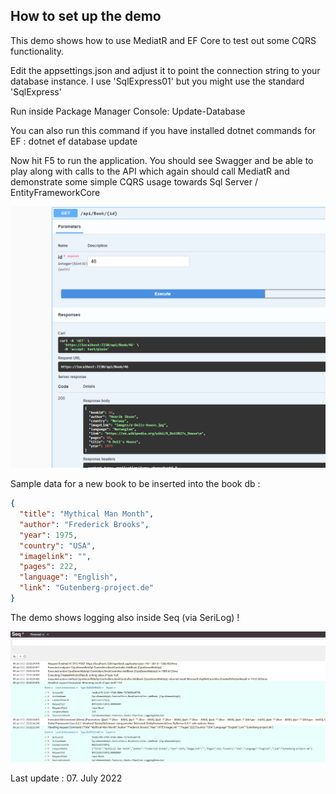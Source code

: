 ﻿## How to set up the demo

This demo shows how to use MediatR and EF Core to test out 
some CQRS functionality.

Edit the appsettings.json and adjust it to point the 
connection string to your database instance. I use 'SqlExpress01'
but you might use the standard 'SqlExpress'

Run inside Package Manager Console:
Update-Database

You can also run this command if you have installed 
dotnet commands for EF : 
dotnet ef database update

Now hit F5 to run the application. You should see 
Swagger and be able to play along with calls to the API 
which again should call MediatR and demonstrate some simple
CQRS usage towards Sql Server / EntityFrameworkCore


![Swagger ui](./swagger123.png)

Sample data for a new book to be inserted into the book db : 

```json
{
  "title": "Mythical Man Month",
  "author": "Frederick Brooks",
  "year": 1975,
  "country": "USA",
  "imagelink": "",
  "pages": 222,
  "language": "English",
  "link": "Gutenberg-project.de"
}

```

The demo shows logging also inside Seq (via SeriLog) ! 

![Seq ui](./seq123.png)


Last update : 07. July 2022 